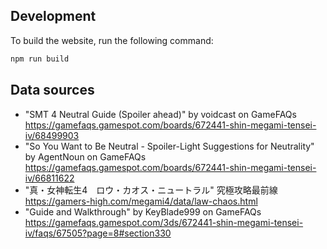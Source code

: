 ## Development
To build the website, run the following command:

```bash
npm run build
```

## Data sources
* "SMT 4 Neutral Guide (Spoiler ahead)" by voidcast on GameFAQs <https://gamefaqs.gamespot.com/boards/672441-shin-megami-tensei-iv/68499903>
* "So You Want to Be Neutral - Spoiler-Light Suggestions for Neutrality" by AgentNoun on GameFAQs <https://gamefaqs.gamespot.com/boards/672441-shin-megami-tensei-iv/66811622>
* "真・女神転生4　ロウ・カオス・ニュートラル" 究極攻略最前線 <https://gamers-high.com/megami4/data/law-chaos.html>
* "Guide and Walkthrough" by KeyBlade999 on GameFAQs <https://gamefaqs.gamespot.com/3ds/672441-shin-megami-tensei-iv/faqs/67505?page=8#section330>